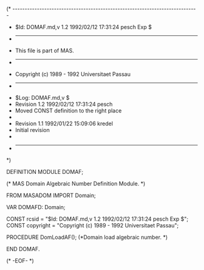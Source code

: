 (* ----------------------------------------------------------------------------
 * $Id: DOMAF.md,v 1.2 1992/02/12 17:31:24 pesch Exp $
 * ----------------------------------------------------------------------------
 * This file is part of MAS.
 * ----------------------------------------------------------------------------
 * Copyright (c) 1989 - 1992 Universitaet Passau
 * ----------------------------------------------------------------------------
 * $Log: DOMAF.md,v $
 * Revision 1.2  1992/02/12  17:31:24  pesch
 * Moved CONST definition to the right place
 *
 * Revision 1.1  1992/01/22  15:09:06  kredel
 * Initial revision
 *
 * ----------------------------------------------------------------------------
 *)

DEFINITION MODULE DOMAF;

(* MAS Domain Algebraic Number Definition Module. *)



FROM MASADOM IMPORT Domain;


VAR DOMAFD: Domain;

CONST rcsid = "$Id: DOMAF.md,v 1.2 1992/02/12 17:31:24 pesch Exp $";
CONST copyright = "Copyright (c) 1989 - 1992 Universitaet Passau";



PROCEDURE DomLoadAF();
(*Domain load algebraic number. *)


END DOMAF.

(* -EOF- *)
